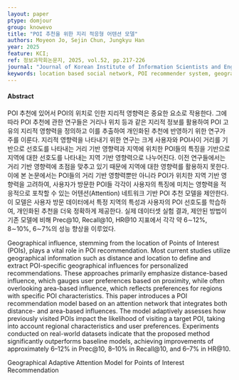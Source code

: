 ```yaml
---
layout: paper
ptype: domjour
group: knowevo
title: "POI 추천을 위한 지리 적응형 어텐션 모델"
authors: Moyeon Jo, Sejin Chun, Jungkyu Han  
year: 2025
feature: KCI;
ref: 정보과학회논문지, 2025, vol.52, pp.217-226 
journal: "Journal of Korean Institute of Information Scientists and Engineers"
keywords: location based social network, POI recommender system, geographical influence, attention network
---
```


<h4><span class="badge badge-info">Abstract</span></h4>
POI 추천에 있어서 POI의 위치로 인한 지리적 영향력은 중요한 요소로 작용한다. 그에 따라 POI 추천에 관한 연구들은 거리나 위치 등과 같은 지리적 정보를 활용하여 POI 고유의 지리적 영향력을 정의하고 이를 추출하여 개인화된 추천에 반영하기 위한 연구가 주를 이룬다. 지리적 영향력을 나타내기 위한 연구는 크게 사용자와 POI사이 거리를 기반으로 선호도를 나타내는 거리 기반 영향력과 지역에 위치한 POI들의 특징을 기반으로 지역에 대한 선호도를 나타내는 지역 기반 영향력으로 나누어진다. 이전 연구들에서는 거리 기반 영향력에 초점을 맞추고 있기 때문에 지역에 대한 영향력를 활용하지 못한다. 이에 본 논문에서는 POI들의 거리 기반 영향력뿐만 아니라 POI가 위치한 지역 기반 영향력을 고려하여, 사용자가 방문한 POI들 각각이 사용자의 특징에 미치는 영향력을 적응적으로 포착할 수 있는 어텐션(Attention) 네트워크 기반 POI 추천 모델을 제안한다. 이 모델은 사용자 방문 데이터에서 특정 지역의 특성과 사용자의 POI 선호도를 학습하여, 개인화된 추천을 더욱 정확하게 제공한다. 실제 데이터셋 실험 결과, 제안된 방법이 기존 모델에 비해 Prec@10, Recall@10, HR@10 지표에서 각각 약 6∼12%, 8∼10%, 6∼7%의 성능 향상을 이루었다.

Geographical influence, stemming from the location of Points of Interest (POIs), plays a vital role in POI recommendation. Most current studies utilize geographical information such as distance and location to define and extract POI-specific geographical influences for personalized recommendations. These approaches primarily emphasize distance-based influence, which gauges user preferences based on proximity, while often overlooking area-based influence, which reflects preferences for regions with specific POI characteristics. This paper introduces a POI recommendation model based on an attention network that integrates both distance- and area-based influences. The model adaptively assesses how previously visited POIs impact the likelihood of visiting a target POI, taking into account regional characteristics and user preferences. Experiments conducted on real-world datasets indicate that the proposed method significantly outperforms baseline models, achieving improvements of approximately 6–12% in Prec@10, 8–10% in Recall@10, and 6–7% in HR@10.

<div class="alert alert-warning" role="alert">
   Geographical Adaptive Attention Model for Points of Interest Recommendation
</div>

